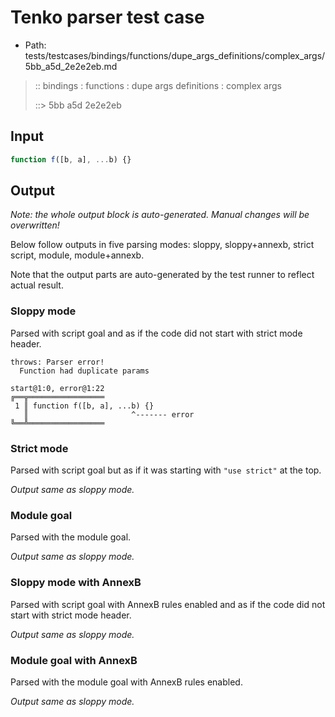 # Tenko parser test case

- Path: tests/testcases/bindings/functions/dupe_args_definitions/complex_args/5bb_a5d_2e2e2eb.md

> :: bindings : functions : dupe args definitions : complex args
>
> ::> 5bb a5d 2e2e2eb

## Input


`````js
function f([b, a], ...b) {}
`````

## Output

_Note: the whole output block is auto-generated. Manual changes will be overwritten!_

Below follow outputs in five parsing modes: sloppy, sloppy+annexb, strict script, module, module+annexb.

Note that the output parts are auto-generated by the test runner to reflect actual result.

### Sloppy mode

Parsed with script goal and as if the code did not start with strict mode header.

`````
throws: Parser error!
  Function had duplicate params

start@1:0, error@1:22
╔══╦═════════════════
 1 ║ function f([b, a], ...b) {}
   ║                       ^------- error
╚══╩═════════════════

`````

### Strict mode

Parsed with script goal but as if it was starting with `"use strict"` at the top.

_Output same as sloppy mode._

### Module goal

Parsed with the module goal.

_Output same as sloppy mode._

### Sloppy mode with AnnexB

Parsed with script goal with AnnexB rules enabled and as if the code did not start with strict mode header.

_Output same as sloppy mode._

### Module goal with AnnexB

Parsed with the module goal with AnnexB rules enabled.

_Output same as sloppy mode._
